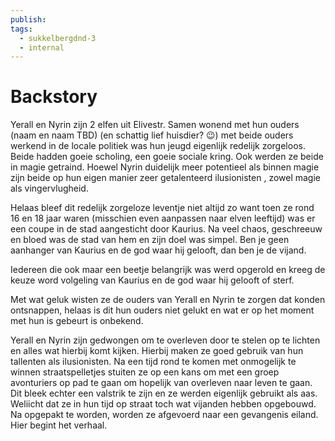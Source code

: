 ```yaml
---
publish: 
tags:
  - sukkelbergdnd-3
  - internal
---
```

# Backstory
Yerall en Nyrin zijn 2 elfen uit Elivestr. Samen wonend met hun ouders (naam en naam TBD) (en schattig lief huisdier? 😉) met beide ouders werkend in de locale politiek was hun jeugd eigenlijk redelijk zorgeloos. Beide hadden goeie scholing, een goeie sociale kring. Ook werden ze beide in magie getraind. Hoewel Nyrin duidelijk meer potentieel als binnen magie zijn beide op hun eigen manier zeer getalenteerd ilusionisten , zowel magie als vingervlugheid. 

Helaas bleef dit redelijk zorgeloze leventje niet altijd zo want toen ze rond 16 en 18 jaar waren (misschien even aanpassen naar elven leeftijd) was er een coupe in de stad aangesticht door Kaurius. Na veel chaos, geschreeuw en bloed was de stad van hem en zijn doel was simpel. Ben je geen aanhanger van Kaurius en de god waar hij gelooft, dan ben je de vijand.

Iedereen die ook maar een beetje belangrijk was werd opgerold en kreeg de keuze word volgeling van Kaurius en de god waar hij gelooft of sterf. 

Met wat geluk wisten ze de ouders van Yerall en Nyrin te zorgen dat konden ontsnappen, helaas is dit hun ouders niet gelukt en wat er op het moment met hun is gebeurt is onbekend. 

Yerall en Nyrin zijn gedwongen om te overleven door te stelen op te lichten en alles wat hierbij komt kijken. Hierbij maken ze goed gebruik van hun tallenten als ilusionisten. Na een tijd rond te komen met onmogelijk te winnen straatspelletjes stuiten ze op een kans om met een groep avonturiers op pad te gaan om hopelijk van overleven naar leven te gaan. Dit bleek echter een valstrik te zijn en ze werden eigenlijk gebruikt als aas. Weliicht dat ze in hun tijd op straat toch wat vijanden hebben opgebouwd. Na opgepakt te worden, worden ze afgevoerd naar een gevangenis eiland. Hier begint het verhaal.
